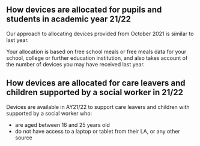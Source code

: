 ## How devices are allocated for pupils and students in academic year 21/22

Our approach to allocating devices provided from October 2021 is similar to last year.

Your allocation is based on free school meals or free meals data for your school, college or 
further education institution, and also takes account of the number of devices you may 
have received last year.

## How devices are allocated for care leavers and children supported by a social worker in 21/22

Devices are available in AY21/22 to support care leavers and children with supported by a social worker who:

* are aged between 16 and 25 years old
* do not have access to a laptop or tablet from their LA, or any other source
